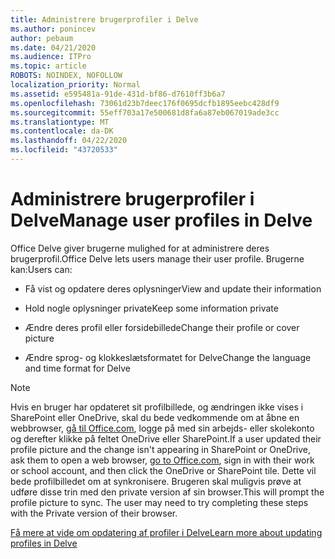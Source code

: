 ```yaml
---
title: Administrere brugerprofiler i Delve
ms.author: ponincev
author: pebaum
ms.date: 04/21/2020
ms.audience: ITPro
ms.topic: article
ROBOTS: NOINDEX, NOFOLLOW
localization_priority: Normal
ms.assetid: e595481a-91de-431d-bf86-d7610ff3b6a7
ms.openlocfilehash: 73061d23b7deec176f0695dcfb1895eebc428df9
ms.sourcegitcommit: 55eff703a17e500681d8fa6a87eb067019ade3cc
ms.translationtype: MT
ms.contentlocale: da-DK
ms.lasthandoff: 04/22/2020
ms.locfileid: "43720533"
---
```

# <a name="manage-user-profiles-in-delve"></a><span data-ttu-id="e733d-102">Administrere brugerprofiler i Delve</span><span class="sxs-lookup"><span data-stu-id="e733d-102">Manage user profiles in Delve</span></span>

<span data-ttu-id="e733d-103">Office Delve giver brugerne mulighed for at administrere deres brugerprofil.</span><span class="sxs-lookup"><span data-stu-id="e733d-103">Office Delve lets users manage their user profile.</span></span> <span data-ttu-id="e733d-104">Brugerne kan:</span><span class="sxs-lookup"><span data-stu-id="e733d-104">Users can:</span></span>
  
- <span data-ttu-id="e733d-105">Få vist og opdatere deres oplysninger</span><span class="sxs-lookup"><span data-stu-id="e733d-105">View and update their information</span></span>
    
- <span data-ttu-id="e733d-106">Hold nogle oplysninger private</span><span class="sxs-lookup"><span data-stu-id="e733d-106">Keep some information private</span></span>
    
- <span data-ttu-id="e733d-107">Ændre deres profil eller forsidebillede</span><span class="sxs-lookup"><span data-stu-id="e733d-107">Change their profile or cover picture</span></span>
    
- <span data-ttu-id="e733d-108">Ændre sprog- og klokkeslætsformatet for Delve</span><span class="sxs-lookup"><span data-stu-id="e733d-108">Change the language and time format for Delve</span></span>
    
> [!NOTE]
> <span data-ttu-id="e733d-109">Hvis en bruger har opdateret sit profilbillede, og ændringen ikke vises i SharePoint eller OneDrive, skal du bede vedkommende om at åbne en webbrowser, [gå til Office.com](https://www.office.com), logge på med sin arbejds- eller skolekonto og derefter klikke på feltet OneDrive eller SharePoint.</span><span class="sxs-lookup"><span data-stu-id="e733d-109">If a user updated their profile picture and the change isn't appearing in SharePoint or OneDrive, ask them to open a web browser, [go to Office.com](https://www.office.com), sign in with their work or school account, and then click the OneDrive or SharePoint tile.</span></span> <span data-ttu-id="e733d-110">Dette vil bede profilbilledet om at synkronisere. Brugeren skal muligvis prøve at udføre disse trin med den private version af sin browser.</span><span class="sxs-lookup"><span data-stu-id="e733d-110">This will prompt the profile picture to sync. The user may need to try completing these steps with the Private version of their browser.</span></span> 
  
[<span data-ttu-id="e733d-111">Få mere at vide om opdatering af profiler i Delve</span><span class="sxs-lookup"><span data-stu-id="e733d-111">Learn more about updating profiles in Delve</span></span>](https://go.microsoft.com/fwlink/?linkid=735070)
  


